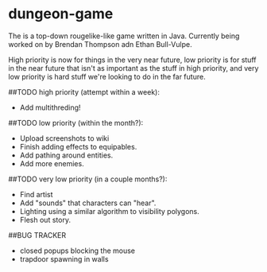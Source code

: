 # dungeon-game
The is a top-down rougelike-like game written in Java. Currently being worked on by Brendan Thompson adn Ethan  Bull-Vulpe.

High priority is now for things in the very near future, low priority is for stuff in the near future that isn't as important as the stuff in high priority, and very low priority is hard stuff we're looking to do in the far future.

##TODO high priority (attempt within a week):
* Add multithreding!

##TODO low priority (within the month?):
* Upload screenshots to wiki
* Finish adding effects to equipables.
* Add pathing around entities.
* Add more enemies.


##TODO very low priority (in a couple months?):
* Find artist
* Add "sounds" that characters can "hear".
* Lighting using a similar algorithm to visibility polygons.
* Flesh out story.


##BUG TRACKER
* closed popups blocking the mouse
* trapdoor spawning in walls
